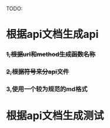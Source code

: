 TODO:
# 根据api文档生成api
### ~~1,根据url和method生成函数名称~~
### ~~2,根据符号来分api文件~~
### 3,使用一个较为规范的md格式

# 根据api文档生成测试
